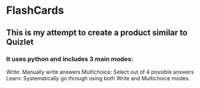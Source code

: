 # FlashCards

## This is my attempt to create a product similar to Quizlet

### It uses python and includes 3 main modes:
Write: Manually write answers
Multichoice: Select out of 4 possible answers
Learn: Systematically go through using both Write and Multichoice modes.

